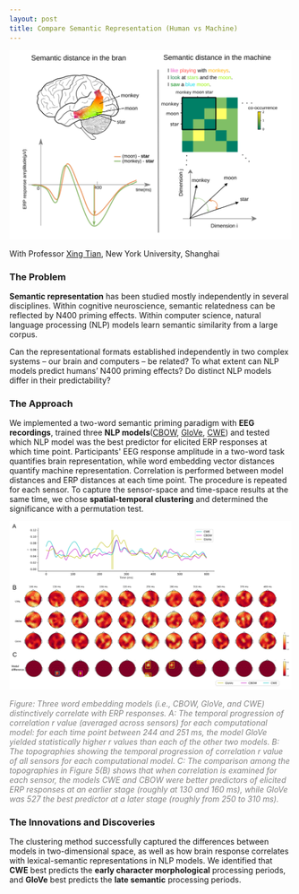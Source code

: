```yaml
---
layout: post
title: Compare Semantic Representation (Human vs Machine)
---
```

![](/assets/images/NYUsh_2_featured.svg)
<!--more-->

With Professor [Xing Tian](https://ray306.github.io/slang/xingtian.html), New York University, Shanghai

### The Problem

**Semantic representation** has been studied mostly independently in several disciplines. Within cognitive neuroscience, semantic relatedness can be reflected by N400 priming effects. Within computer science,  natural language processing (NLP) models learn semantic similarity from a large corpus. 

Can the representational formats established independently in two complex systems – our brain and computers – be related? To what extent can NLP models predict humans’ N400 priming effects? Do distinct NLP models differ in their predictability?

### The Approach

We implemented a two-word semantic priming paradigm with **EEG recordings**, trained three **NLP models**([CBOW](https://arxiv.org/abs/1301.3781), [GloVe](https://nlp.stanford.edu/projects/glove/), [CWE](https://github.com/Leonard-Xu/CWE)) and tested which NLP model was the best predictor for elicited ERP responses at which time point. Participants' EEG response amplitude in a two-word task quantifies brain representation, while word embedding vector distances quantify machine representation. Correlation is performed between model distances and ERP distances at each time point. The procedure is repeated for each sensor. To capture the sensor-space and time-space results at the same time, we chose **spatial-temporal clustering** and determined the significance with a permutation test. 

![](/assets/images/NYUsh_2_approach.svg)

<span style="color:grey"> *Figure: Three word embedding models (i.e., CBOW, GloVe, and CWE) distinctively correlate with ERP responses. A: The temporal progression of correlation r value (averaged across sensors) for each computational model: for each time point between 244 and 251 ms, the model GloVe yielded statistically higher r values than each of the other two models. B: The topographies showing the temporal progression of correlation r value of all sensors for each computational model. C: The comparison among the topographies in Figure 5(B) shows that when correlation is examined for each sensor, the models CWE and CBOW were better predictors of elicited ERP responses at an earlier stage (roughly at 130 and 160 ms), while GloVe was 527
the best predictor at a later stage (roughly from 250 to 310 ms).*</span>

### The Innovations and Discoveries

The clustering method successfully captured the differences between models in two-dimensional space, as well as how brain response correlates with lexical-semantic representations in NLP models. We identified that **CWE** best predicts the **early character morphological** processing periods, and **GloVe** best predicts the **late semantic** processing periods.

